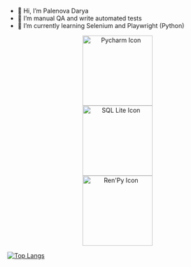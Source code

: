 - 👋 Hi, I’m Palenova Darya
- 👀 I’m manual QA and write automated tests
- 🌱 I’m currently learning Selenium and Playwright (Python)



<center><img src="https://simpleicons.org/icons/pycharm.svg" alt="Pycharm Icon" width="160"></center>

<center><img src="https://simpleicons.org/icons/sqlite.svg" alt="SQL Lite Icon" width="160"></center>
  
<center><img src="https://simpleicons.org/icons/renpy.svg" alt="Ren'Py Icon" width="160"></center>



[![Top Langs](https://github-readme-stats.vercel.app/api/top-langs/?username=Curasao)](https://github.com/Curasao/github-readme-stats)

<!---
Curasao/Curasao is a ✨ special ✨ repository because its `README.md` (this file) appears on your GitHub profile.
You can click the Preview link to take a look at your changes.
--->

